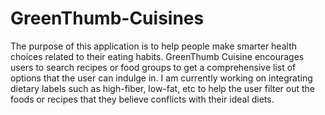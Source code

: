 # GreenThumb-Cuisines

The purpose of this application is to help people make smarter health choices related to their eating habits. 
GreenThumb Cuisine encourages users to search recipes or food groups to get a comprehensive list of options that the user can indulge in. 
I am currently working on integrating dietary labels such as high-fiber, low-fat, etc to help the user filter out the foods or recipes
that they believe conflicts with their ideal diets. 
